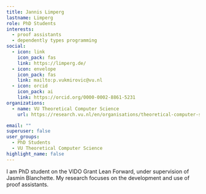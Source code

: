 ```yaml
---
title: Jannis Limperg
lastname: Limperg
role: PhD Students
interests:
  - proof assistants
  - dependently types programming
social:
  - icon: link
    icon_pack: fas
    link: https://limperg.de/
  - icon: envelope
    icon_pack: fas
    link: mailto:p.vukmirovic@vu.nl
  - icon: orcid
    icon_pack: ai
    link: https://orcid.org/0000-0002-8861-5231
organizations:
  - name: VU Theoretical Computer Science
    url: https://research.vu.nl/en/organisations/theoretical-computer-science-4/persons/

email: ""
superuser: false
user_groups:
  - PhD Students
  - VU Theoretical Computer Science
highlight_name: false
---
```


I am PhD student on the VIDO Grant Lean Forward, under supervision of Jasmin Blanchette. My research focuses on the development and use of proof assistants.
